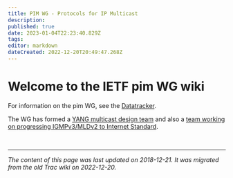 ```yaml
---
title: PIM WG - Protocols for IP Multicast 
description: 
published: true
date: 2023-01-04T22:23:40.829Z
tags: 
editor: markdown
dateCreated: 2022-12-20T20:49:47.268Z
---
```


# Welcome to the IETF pim WG wiki

For information on the pim WG, see the [Datatracker](https://datatracker.ietf.org/wg/pim/about/).

The WG has formed a [YANG multicast design team](/group/pim/yang) and also a [team working on progressing IGMPv3/MLDv2 to Internet Standard](/group/pim/igmp-mld-bis).

&nbsp;
&nbsp;
&nbsp;

---

*The content of this page was last updated on 2018-12-21. It was migrated from the old Trac wiki on 2022-12-20.*